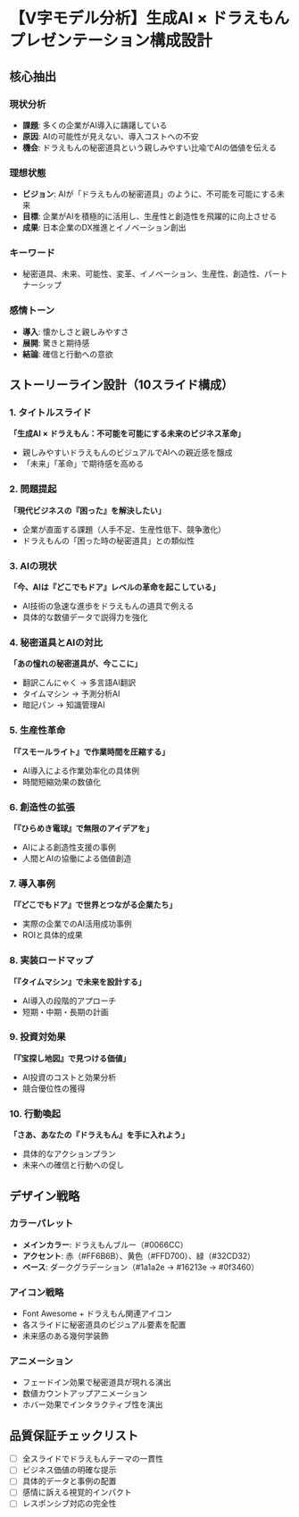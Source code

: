 # 【V字モデル分析】生成AI × ドラえもん プレゼンテーション構成設計

## 核心抽出

### 現状分析
- **課題**: 多くの企業がAI導入に躊躇している
- **原因**: AIの可能性が見えない、導入コストへの不安
- **機会**: ドラえもんの秘密道具という親しみやすい比喩でAIの価値を伝える

### 理想状態
- **ビジョン**: AIが「ドラえもんの秘密道具」のように、不可能を可能にする未来
- **目標**: 企業がAIを積極的に活用し、生産性と創造性を飛躍的に向上させる
- **成果**: 日本企業のDX推進とイノベーション創出

### キーワード
- 秘密道具、未来、可能性、変革、イノベーション、生産性、創造性、パートナーシップ

### 感情トーン
- **導入**: 懐かしさと親しみやすさ
- **展開**: 驚きと期待感
- **結論**: 確信と行動への意欲

## ストーリーライン設計（10スライド構成）

### 1. タイトルスライド
**「生成AI × ドラえもん：不可能を可能にする未来のビジネス革命」**
- 親しみやすいドラえもんのビジュアルでAIへの親近感を醸成
- 「未来」「革命」で期待感を高める

### 2. 問題提起
**「現代ビジネスの『困った』を解決したい」**
- 企業が直面する課題（人手不足、生産性低下、競争激化）
- ドラえもんの「困った時の秘密道具」との類似性

### 3. AIの現状
**「今、AIは『どこでもドア』レベルの革命を起こしている」**
- AI技術の急速な進歩をドラえもんの道具で例える
- 具体的な数値データで説得力を強化

### 4. 秘密道具とAIの対比
**「あの憧れの秘密道具が、今ここに」**
- 翻訳こんにゃく → 多言語AI翻訳
- タイムマシン → 予測分析AI
- 暗記パン → 知識管理AI

### 5. 生産性革命
**「『スモールライト』で作業時間を圧縮する」**
- AI導入による作業効率化の具体例
- 時間短縮効果の数値化

### 6. 創造性の拡張
**「『ひらめき電球』で無限のアイデアを」**
- AIによる創造性支援の事例
- 人間とAIの協働による価値創造

### 7. 導入事例
**「『どこでもドア』で世界とつながる企業たち」**
- 実際の企業でのAI活用成功事例
- ROIと具体的成果

### 8. 実装ロードマップ
**「『タイムマシン』で未来を設計する」**
- AI導入の段階的アプローチ
- 短期・中期・長期の計画

### 9. 投資対効果
**「『宝探し地図』で見つける価値」**
- AI投資のコストと効果分析
- 競合優位性の獲得

### 10. 行動喚起
**「さあ、あなたの『ドラえもん』を手に入れよう」**
- 具体的なアクションプラン
- 未来への確信と行動への促し

## デザイン戦略

### カラーパレット
- **メインカラー**: ドラえもんブルー（#0066CC）
- **アクセント**: 赤（#FF6B6B）、黄色（#FFD700）、緑（#32CD32）
- **ベース**: ダークグラデーション（#1a1a2e → #16213e → #0f3460）

### アイコン戦略
- Font Awesome + ドラえもん関連アイコン
- 各スライドに秘密道具のビジュアル要素を配置
- 未来感のある幾何学装飾

### アニメーション
- フェードイン効果で秘密道具が現れる演出
- 数値カウントアップアニメーション
- ホバー効果でインタラクティブ性を演出

## 品質保証チェックリスト
- [ ] 全スライドでドラえもんテーマの一貫性
- [ ] ビジネス価値の明確な提示
- [ ] 具体的データと事例の配置
- [ ] 感情に訴える視覚的インパクト
- [ ] レスポンシブ対応の完全性
